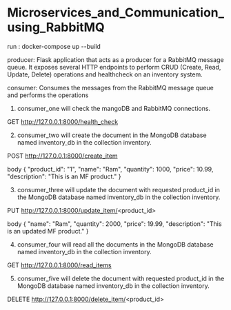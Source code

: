 # Microservices_and_Communication_using_RabbitMQ

run : docker-compose up --build

producer:
Flask application that acts as a producer for a RabbitMQ message queue.
It exposes several HTTP endpoints to perform CRUD (Create, Read, Update, Delete) operations and healthcheck on an inventory system.

consumer:
Consumes the messages from the RabbitMQ message queue and performs the operations

1. consumer_one    will check the mangoDB and RabbitMQ connections.

  GET http://127.0.0.1:8000/health_check


2. consumer_two    will create the document in the MongoDB database named inventory_db in the collection inventory.

  POST http://127.0.0.1:8000/create_item

  body
  {
    "product_id": "1",
    "name": "Ram",
    "quantity": 1000,
    "price": 10.99,
    "description": "This is an MF product."
  }


3. consumer_three  will update the document with requested product_id in the MongoDB database named inventory_db in the collection     inventory.

  PUT http://127.0.0.1:8000/update_item/<product_id>

  body
  {
      "name": "Ram",
      "quantity": 2000,
      "price": 19.99,
      "description": "This is an updated MF product."
  }


4. consumer_four   will read all the documents in the MongoDB database named inventory_db in the collection inventory.

  GET http://127.0.0.1:8000/read_items


5. consumer_five   will delete the document with requested product_id in the MongoDB database named inventory_db in the collection inventory.

  DELETE http://127.0.0.1:8000/delete_item/<product_id>



